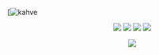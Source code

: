 [![kahve](https://cdn.discordapp.com/attachments/915127663620923402/944560436051869736/xrd.png?raw=true)
<p align="center">
   <a href="https://instagram.com/kahvebutkahpe" target"blank_"><img src="https://img.shields.io/badge/INSTAGRAM%20-111111.svg?&style=for-the-badge&logo=instagram&logoColor=white"></a>
   <a href="https://discord.com/users/134372157496098816" target"blank_"><img src="https://img.shields.io/badge/discord%20-111111.svg?&style=for-the-badge&logo=discord&logoColor=white"></a>
   <a href="https://sptfy.com/kahverella" target"blank_"><img src="https://img.shields.io/badge/Spotify%20-111111.svg?&style=for-the-badge&logo=spotify&logoColor=white"></a>
   <a href="https://github.com/Kahverella" target"blank_"><img src="https://img.shields.io/badge/GitHub%20-111111.svg?&style=for-the-badge&logo=github&logoColor=white"></a>
</p>
<div align="center">
   <a href="https://discord.com/users/134372157496098816" target="_blank">
      <img src="https://lanyard-profile-readme.vercel.app/api/134372157496098816?bg=111111">
   </a>
</div>
